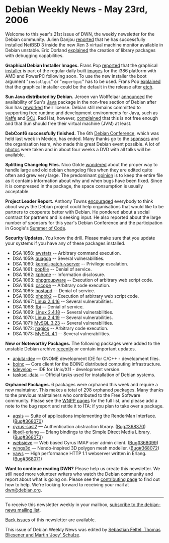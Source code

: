 
Debian Weekly News - May 23rd, 2006
===================================


Welcome to this year's 21st issue of DWN, the weekly newsletter for the
Debian community. Julien Danjou [reported](http://julien.danjou.info/blog/index.php/2006/04/07/259-netbsd-3-in-xen) that he has successfully installed NetBSD 3 inside the new Xen 3
virtual machine monitor available in Debian unstable. Eric Dorland [explained](http://ze-dinosaur.livejournal.com/7036.html) the creation
of library packages with debugging capabilities.


**Graphical Debian Installer Images.** Frans Pop [reported](https://lists.debian.org/debian-devel/2006/05/msg00734.html)
that the graphical [installer](https://wiki.debian.org/DebianInstaller/GUI) is part of the regular daily built [images](https://www.debian.org/devel/debian-installer/) for the i386 platform with
AMD and PowerPC following soon. To use the new installer the boot argument
"`installgui`" or "`expertgui`" has to be used. Frans
Pop [explained](https://lists.debian.org/debian-boot/2006/05/msg00503.html) that the graphical installer could be the default in the release
after [etch](https://www.debian.org/releases/etch/).


**Sun Java distributed by Debian.** Jeroen van Wolffelaar [announced](https://lists.debian.org/debian-devel-announce/2006/05/msg00010.html) the availability of Sun's [Java](https://packages.debian.org/unstable/libs/sun-java5-jre) package
in the non-free section of Debian after Sun has [reworked](http://www.sun.com/smi/Press/sunflash/2006-05/sunflash.20060516.4.xml) their license. Debian still remains committed to supporting free
runtime and development environments for Java, such as [Kaffe](https://packages.debian.org/kaffe) and [GCJ](https://packages.debian.org/gcj). Red Hat, however, [complained](http://www.regdeveloper.co.uk/2006/05/18/red_hat_sun_java_license/) that this is not free enough and that Sun should free their virtual
machine (JVM) at least.


**DebConf6 successfully finished.** The 6th [Debian Conference](https://www.debian.org/events/2006/0514-debconf),
which was held last week in Mexico, has ended. Many thanks go to the [sponsors](https://debconf6.debconf.org/) and the organisation
team, who made this great Debian event possible. A lot of
[photos](https://gallery.debconf.org/debconf6) were taken and in
about four weeks a DVD with all talks will be available.


**Splitting Changelog Files.** Nico Golde [wondered](https://lists.debian.org/debian-devel/2006/03/msg01098.html)
about the proper way to handle large and old debian changelog files when they
are edited quite often and grew very large. The predominant [opinion](https://lists.debian.org/debian-devel/2006/03/msg01144.html)
is to keep the entire file as it contains information about why and when bugs
have been fixed. Since it is compressed in the package, the space consumption
is usually acceptable.


**Project Leader Report.** Anthony Towns [encouraged](https://lists.debian.org/debian-devel-announce/2006/05/msg00009.html) everybody to think about ways the Debian project could help
organisations that would like to be partners to cooperate better with Debian.
He pondered about a social contract for partners and is seeking input. He
also reported about the large number of sponsors for this year's Debian
Conference and the participation in Google's [Summer of Code](http://code.google.com/soc/).


**Security Updates.** You know the drill. Please make sure
that you update your systems if you have any of these packages installed.


* DSA 1058: [awstats](https://www.debian.org/security/2006/dsa-1058) --
 Arbitrary command execution.
* DSA 1059: [quagga](https://www.debian.org/security/2006/dsa-1059) --
 Several vulnerabilities.
* DSA 1060: [kernel-patch-vserver](https://www.debian.org/security/2006/dsa-1060) --
 Privilege escalation.
* DSA 1061: [popfile](https://www.debian.org/security/2006/dsa-1061) --
 Denial of service.
* DSA 1062: [kphone](https://www.debian.org/security/2006/dsa-1062) --
 Information disclosure.
* DSA 1063: [phpgroupware](https://www.debian.org/security/2006/dsa-1063) --
 Execution of arbitrary web script code.
* DSA 1064: [cscope](https://www.debian.org/security/2006/dsa-1064) --
 Arbitrary code execution.
* DSA 1065: [hostapd](https://www.debian.org/security/2006/dsa-1065) --
 Denial of service.
* DSA 1066: [phpbb2](https://www.debian.org/security/2006/dsa-1066) --
 Execution of arbitrary web script code.
* DSA 1067: [Linux 2.4.16](https://www.debian.org/security/2006/dsa-1067) --
 Several vulnerabilities.
* DSA 1068: [fbi](https://www.debian.org/security/2006/dsa-1068) --
 Denial of service.
* DSA 1069: [Linux 2.4.18](https://www.debian.org/security/2006/dsa-1069) --
 Several vulnerabilities.
* DSA 1070: [Linux 2.4.19](https://www.debian.org/security/2006/dsa-1070) --
 Several vulnerabilities.
* DSA 1071: [MySQL 3.23](https://www.debian.org/security/2006/dsa-1071) --
 Several vulnerabilities.
* DSA 1072: [nagios](https://www.debian.org/security/2006/dsa-1072) --
 Arbitrary code execution.
* DSA 1073: [MySQL 4.1](https://www.debian.org/security/2006/dsa-1073) --
 Several vulnerabilities.


**New or Noteworthy Packages.** The following packages were
added to the unstable Debian archive [recently](https://packages.debian.org/unstable/newpkg_main) or contain
important updates.


* [anjuta-dev](https://packages.debian.org/unstable/devel/anjuta-dev)
 — GNOME development IDE for C/C++ - development files.
* [boinc](https://packages.debian.org/unstable/net/boinc-client)
 — Core client for the BOINC distributed computing infrastructure.
* [kdevelop](https://packages.debian.org/unstable/kde/kdevelop)
 — IDE for Unix/X11 - development version.
* [tasksel-data](https://packages.debian.org/unstable/admin/tasksel-data)
 — Official tasks used for installation of Debian systems.


**Orphaned Packages.** 6 packages were orphaned this week and
require a new maintainer. This makes a total of 298 orphaned packages. Many
thanks to the previous maintainers who contributed to the Free Software
community. Please see the [WNPP pages](https://www.debian.org/devel/wnpp/) for
the full list, and please add a note to the bug report and retitle it to ITA:
if you plan to take over a package.


* [aqsis](https://packages.debian.org/unstable/graphics/aqsis)
 — Suite of applications implementing the RenderMan Interface.
 ([Bug#368070](https://bugs.debian.org/368070))
* [cyrus-sasl2](https://packages.debian.org/unstable/utils/sasl2-bin)
 — Authentication abstraction library.
 ([Bug#368370](https://bugs.debian.org/368370))
* [libsdl-erlang](https://packages.debian.org/unstable/libs/libsdl-erlang)
 — Erlang bindings to the Simple Direct Media Library.
 ([Bug#368073](https://bugs.debian.org/368073))
* [websieve](https://packages.debian.org/unstable/admin/websieve)
 — Web based Cyrus IMAP user admin client.
 ([Bug#368099](https://bugs.debian.org/368099))
* [wings3d](https://packages.debian.org/unstable/graphics/wings3d)
 — Nendo-inspired 3D polygon mesh modeller.
 ([Bug#368072](https://bugs.debian.org/368072))
* [yaws](https://packages.debian.org/unstable/web/yaws)
 — High performance HTTP 1.1 webserver written in Erlang.
 ([Bug#368071](https://bugs.debian.org/368071))


**Want to continue reading DWN?** Please help us create this
newsletter. We still need more volunteer writers who watch the Debian
community and report about what is going on. Please see the [contributing page](https://www.debian.org/News/weekly/contributing) to find out how
to help. We're looking forward to receiving your mail at [dwn@debian.org](mailto:dwn@debian.org).




---



 To receive this newsletter weekly in your mailbox, [subscribe to the debian-news mailing list](https://lists.debian.org/debian-news/).



[Back issues](https://www.debian.org/News/weekly/) of this newsletter are available.



This issue of Debian Weekly News was edited by [Sebastian Feltel, Thomas Bliesener and Martin 'Joey' Schulze](mailto:dwn@debian.org).




